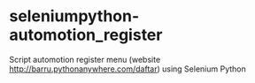 # seleniumpython-automotion_register
Script automotion register menu (website http://barru.pythonanywhere.com/daftar) using Selenium Python
